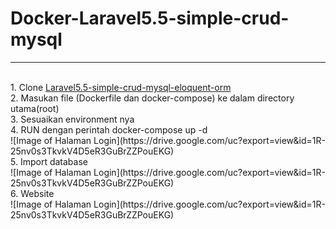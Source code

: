 # Docker-Laravel5.5-simple-crud-mysql
___
<br>
1. Clone <a href="https://github.com/kamilanindita/PHP-Laravel5.5-simple-crud-mysql-eloquent-orm">Laravel5.5-simple-crud-mysql-eloquent-orm</a> <br>
2. Masukan file (Dockerfile dan docker-compose) ke dalam directory utama(root) <br>
3. Sesuaikan environment nya <br>
4. RUN dengan perintah docker-compose up -d <br>
![Image of Halaman Login](https://drive.google.com/uc?export=view&id=1R-25nv0s3TkvkV4D5eR3GuBrZZPouEKG)
<br>
5. Import database <br>
![Image of Halaman Login](https://drive.google.com/uc?export=view&id=1R-25nv0s3TkvkV4D5eR3GuBrZZPouEKG)
<br>
6. Website <br>
![Image of Halaman Login](https://drive.google.com/uc?export=view&id=1R-25nv0s3TkvkV4D5eR3GuBrZZPouEKG)
<br>

